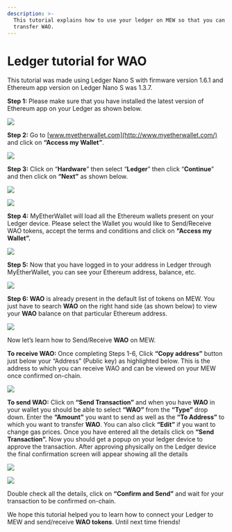 ```yaml
---
description: >-
  This tutorial explains how to use your ledger on MEW so that you can vie and
  transfer WAO.
---
```


# Ledger tutorial for WAO

This tutorial was made using Ledger Nano S with firmware version 1.6.1 and Ethereum app version on Ledger Nano S was 1.3.7.

**Step 1:** Please make sure that you have installed the latest version of Ethereum app on your Ledger as shown below.

![](../.gitbook/assets/1%20%281%29.png)

**Step 2:** Go to [www.myetherwallet.com](http://www.myetherwallet.com/) and click on **“Access my Wallet”**.

![](../.gitbook/assets/2%20%281%29.png)

**Step 3:** Click on “**Hardware**” then select “**Ledger**” then click “**Continue**” and then click on **“Next”** as shown below.

![](../.gitbook/assets/3%20%282%29.png)

![](../.gitbook/assets/4%20%284%29.png)

**Step 4:** MyEtherWallet will load all the Ethereum wallets present on your Ledger device. Please select the Wallet you would like to Send/Receive WAO tokens, accept the terms and conditions and click on **“Access my Wallet”.**

![](../.gitbook/assets/5.png)

**Step 5:** Now that you have logged in to your address in Ledger through MyEtherWallet, you can see your Ethereum address, balance, etc.

![](../.gitbook/assets/6%20%282%29.png)

**Step 6: WAO** is already present in the default list of tokens on MEW. You just have to search **WAO** on the right hand side \(as shown below\) to view your **WAO** balance on that particular Ethereum address.

![](../.gitbook/assets/7%20%281%29.png)

Now let’s learn how to Send/Receive **WAO** on MEW.

**To receive WAO:** Once completing Steps 1-6, Click **“Copy address”** button just below your “Address” \(Public key\) as highlighted below. This is the address to which you can receive WAO and can be viewed on your MEW once confirmed on-chain.

![](../.gitbook/assets/8%20%282%29.png)

**To send WAO:** Click on **“Send Transaction”** and when you have **WAO** in your wallet you should be able to select **“WAO”** from the **“Type”** drop down. Enter the **“Amount”** you want to send as well as the **“To Address”** to which you want to transfer **WAO**. You can also click **“Edit”** if you want to change gas prices. Once you have entered all the details click on **“Send Transaction”.** Now you should get a popup on your ledger device to approve the transaction. After approving physically on the Ledger device the final confirmation screen will appear showing all the details

![](../.gitbook/assets/9.png)

![](../.gitbook/assets/10%20%282%29.png)

Double check all the details, click on **“Confirm and Send”** and wait for your transaction to be confirmed on-chain.

We hope this tutorial helped you to learn how to connect your Ledger to MEW and send/receive **WAO tokens**. Until next time friends!

